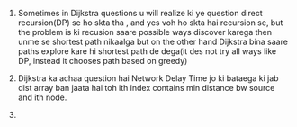 1. Sometimes in Dijkstra questions u will realize ki ye question direct recursion(DP) se ho skta tha , and yes voh 
ho skta hai recursion se, but the problem is ki recusion saare possible ways discover karega then unme se shortest path
nikaalga but on the other hand Dijkstra bina saare paths explore kare hi shortest path de dega(it des not try all ways like DP, instead it chooses path based on greedy)

2. Dijkstra ka achaa question hai Network Delay Time jo ki bataega ki jab dist array ban jaata hai toh ith index contains min
distance bw source and ith node.

3. 
